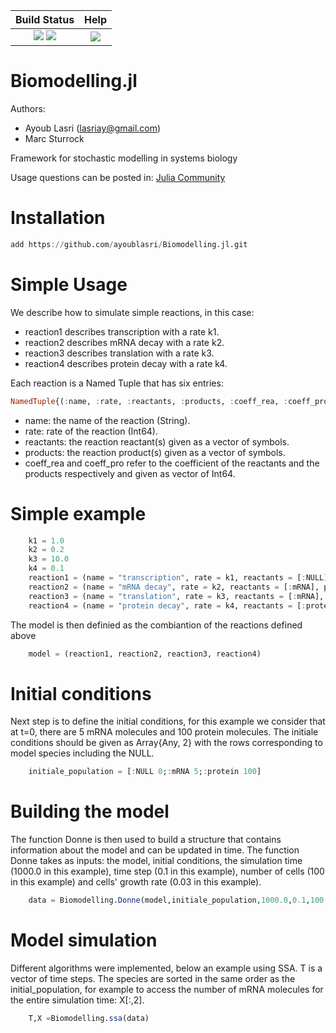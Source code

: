 | **Build Status** | **Help** |
|:---:|:---:|
| [![][travis-img]][travis-url] [![][codecov-img]][codecov-url] | [![][slack-img]][slack-url] |

# Biomodelling.jl

Authors:
- Ayoub Lasri (lasriay@gmail.com)
- Marc Sturrock

Framework for stochastic modelling in systems biology

Usage questions can be posted in:
[Julia Community](https://julialang.org/community/)

[slack-img]: https://img.shields.io/badge/chat-on%20slack-yellow.svg
[slack-url]: https://julialang.slack.com

[travis-img]: https://travis-ci.org/ayoublasri/Biomodelling.jl.svg?branch=master
[travis-url]: https://travis-ci.org/ayoublasri/Biomodelling.jl

[codecov-img]: https://codecov.io/gh/ayoublasri/Biomodelling.jl/branch/master/graph/badge.svg
[codecov-url]: https://codecov.io/gh/ayoublasri/Biomodelling.jl

# Installation

```julia 
add https://github.com/ayoublasri/Biomodelling.jl.git 
```

# Simple Usage

We describe how to simulate simple reactions, in this case:

- reaction1 describes transcription with a rate k1.
- reaction2 describes mRNA decay with a rate k2.
- reaction3 describes translation with a rate k3.
- reaction4 describes protein decay with a rate k4.

Each reaction is a Named Tuple that has six entries:

```julia
NamedTuple{(:name, :rate, :reactants, :products, :coeff_rea, :coeff_pro), Tuple{String, Int64, Vector{Symbol}, Vector{Symbol}, Vector{Int64}, Vector{Int64}}}
```
- name: the name of the reaction (String).
- rate: rate of the reaction (Int64).
- reactants: the reaction reactant(s) given as a vector of symbols.
- products: the reaction product(s) given as a vector of symbols.
- coeff_rea and coeff_pro refer to the coefficient of the reactants and the products respectively and given as vector of Int64.

# Simple example

```julia 
    k1 = 1.0
    k2 = 0.2
    k3 = 10.0
    k4 = 0.1
    reaction1 = (name = "transcription", rate = k1, reactants = [:NULL], products =[:mRNA] , coeff_rea = [1] , coeff_pro = [1] )
    reaction2 = (name = "mRNA decay", rate = k2, reactants = [:mRNA], products =[:NULL], coeff_rea = [1], coeff_pro = [1])
    reaction3 = (name = "translation", rate = k3, reactants = [:mRNA], products =[:mRNA,:protein], coeff_rea = [1] , coeff_pro = [1,1] )
    reaction4 = (name = "protein decay", rate = k4, reactants = [:protein], products = [:NULL], coeff_rea = [1] , coeff_pro = [1] )
```

The model is then definied as the combiantion of the reactions defined above

```julia 
    model = (reaction1, reaction2, reaction3, reaction4)
```

# Initial conditions

Next step is to define the initial conditions, for this example we consider that at t=0, there are 5 mRNA molecules and 100 protein molecules. The initiale conditions should be given as Array{Any, 2} with the rows corresponding to model species including the NULL.

```julia 
    initiale_population = [:NULL 0;:mRNA 5;:protein 100]
```

# Building the model

The function Donne is then used to build a structure that contains information about the model and can be updated in time. The function Donne takes as inputs: the model, initial conditions, the simulation time (1000.0 in this example), time step (0.1 in this example), number of cells (100 in this example) and cells' growth rate (0.03 in this example).

```julia 
    data = Biomodelling.Donne(model,initiale_population,1000.0,0.1,100,0.03)
```
# Model simulation

Different algorithms were implemented, below an example using SSA. T is a vector of time steps. The species are sorted in the same order as the initial_population, for example to access the number of mRNA molecules for the entire simulation time: X[:,2].

```julia 
    T,X =Biomodelling.ssa(data)
```
